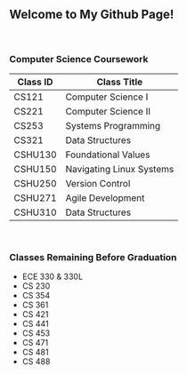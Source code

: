 ## Welcome to My Github Page!

<br>

### Computer Science Coursework 

Class ID | Class Title
----- | -----
CS121 | Computer Science I
CS221 | Computer Science II
CS253 | Systems Programming
CS321 | Data Structures
CSHU130 | Foundational Values
CSHU150 | Navigating Linux Systems
CSHU250 | Version Control
CSHU271 | Agile Development
CSHU310 | Data Structures

<br>

### Classes Remaining Before Graduation

* ECE 330 & 330L
* CS 230
* CS 354
* CS 361
* CS 421
* CS 441
* CS 453
* CS 471
* CS 481
* CS 488
